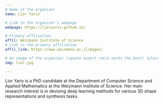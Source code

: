 ```yaml
---
# Name of the organizer
name: Lior Yariv

# Link to the organizer's webpage
webpage: https://lioryariv.github.io/

# Primary affiliation
affil: Weizmann Institute of Science
# Link to the primary affiliation
affil_link: https://www.weizmann.ac.il/pages/

# An image of the organizer (square aspect ratio works the best) (place in the `assets/img/organizers` directory)
img: lior.jpg

---
```


Lior Yariv is a PhD candidate at the Department of Computer Science and Applied Mathematics at the Weizmann Institute of Science. Her main research interest is in devising deep learning methods for various 3D shape representations and synthesis tasks.
